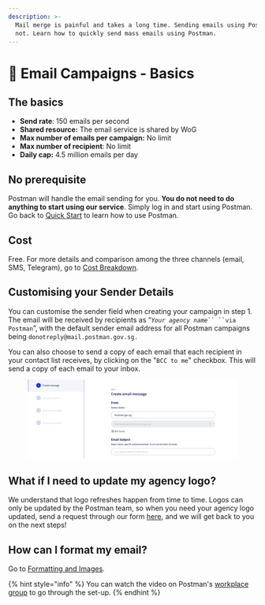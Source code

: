 ```yaml
---
description: >-
  Mail merge is painful and takes a long time. Sending emails using Postman is
  not. Learn how to quickly send mass emails using Postman.
---
```


# 📧 Email Campaigns - Basics

## The basics

* **Send rate**: 150 emails per second
* **Shared resource:** The email service is shared by WoG
* **Max number of emails per campaign:** No limit
* **Max number of recipient**: No limit
* **Daily cap:** 4.5 million emails per day

## No prerequisite

Postman will handle the email sending for you. **You do not need to do anything to start using our service**. Simply log in and start using Postman. Go back to [Quick Start](https://guide.postman.gov.sg/campaign-guide/quick-start) to learn how to use Postman.

## Cost

Free. For more details and comparison among the three channels (email, SMS, Telegram), go to [Cost Breakdown](https://guide.postman.gov.sg/faqs/faq-sender/cost-breakdown).

## Customising your Sender Details

You can customise the sender field when creating your campaign in step 1. The email will be received by recipients as “_`Your agency name`_` `` ``via Postman `”, with the default sender email address for all Postman campaigns being `donotreply@mail.postman.gov.sg.`

You can also choose to send a copy of each email that each recipient in your contact list receives, by clicking on the "`BCC to me`" checkbox. This will send a copy of each email to your inbox.

<figure><img src="../../../.gitbook/assets/Screenshot 2023-01-11 at 11.58.46 AM.png" alt=""><figcaption></figcaption></figure>

## What if I need to update my agency logo?

We understand that logo refreshes happen from time to time. Logos can only be updated by the Postman team, so when you need your agency logo updated, send a request through our form [here](https://form.gov.sg/#!/62b19812ff209e00126f2c47), and we will get back to you on the next steps!

## How can I format my email?

Go to [Formatting and Images](https://guide.postman.gov.sg/campaign-guide/quick-start/email/format-bar).

{% hint style="info" %}
You can watch the video on Postman's [workplace group](https://onepublicservice.workplace.com/groups/postman.gov.sg/permalink/2722770121325355/) to go through the set-up.
{% endhint %}
